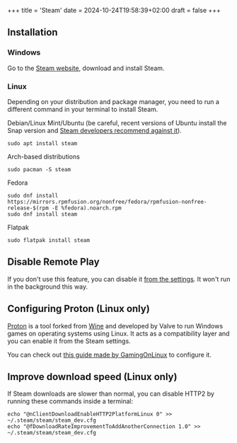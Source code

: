 +++
title = 'Steam'
date = 2024-10-24T19:58:39+02:00
draft = false
+++

## Installation

### Windows

Go to the [Steam website](https://store.steampowered.com/about/), download and install Steam.

### Linux

Depending on your distribution and package manager, you need to run a different command in your terminal to install Steam.

Debian/Linux Mint/Ubuntu (be careful, recent versions of Ubuntu install the Snap version and [Steam developers recommend against it](https://mastodon.social/@TTimo/111772575146054328)).

```
sudo apt install steam
```

Arch-based distributions

```
sudo pacman -S steam
```

Fedora

```
sudo dnf install https://mirrors.rpmfusion.org/nonfree/fedora/rpmfusion-nonfree-release-$(rpm -E %fedora).noarch.rpm
sudo dnf install steam
```

Flatpak

```
sudo flatpak install steam
```

## Disable Remote Play

If you don't use this feature, you can disable it [from the settings](https://help.steampowered.com/en/faqs/view/0689-74B8-92AC-10F2#howdoidisableit). It won't run in the background this way.

## Configuring Proton (Linux only)

[Proton](https://github.com/ValveSoftware/Proton) is a tool forked from [Wine](https://www.winehq.org/) and developed by Valve to run Windows games on operating systems using Linux. It acts as a compatibility layer and you can enable it from the Steam settings.

You can check out [this guide made by GamingOnLinux](https://www.gamingonlinux.com/2019/07/steam-play-proton-guide-valves-tech-for-playing-windows-games-on-linux-steam-deck/) to configure it.

## Improve download speed (Linux only)

If Steam downloads are slower than normal, you can disable HTTP2 by running these commands inside a terminal:

```
echo "@nClientDownloadEnableHTTP2PlatformLinux 0" >> ~/.steam/steam/steam_dev.cfg
echo "@fDownloadRateImprovementToAddAnotherConnection 1.0" >> ~/.steam/steam/steam_dev.cfg
```
